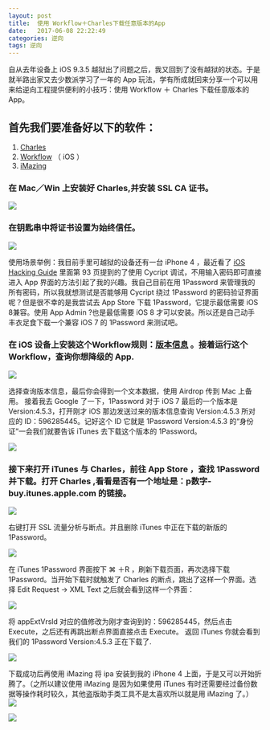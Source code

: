 ```yaml
---
layout: post
title:  使用 Workflow＋Charles下载任意版本的App
date:   2017-06-08 22:22:49
categories: 逆向
tags: 逆向
---
```


自从去年设备上 iOS 9.3.5 越狱出了问题之后，我又回到了没有越狱的状态。于是就半路出家又去少数派学习了一年的 App 玩法，学有所成就回来分享一个可以用来给逆向工程提供便利的小技巧：使用 Workflow ＋ Charles 下载任意版本的 App。

## 首先我们要准备好以下的软件：
1. [Charles](https://www.charlesproxy.com/)
2. [Workflow](https://itunes.apple.com/cn/app/workflow-powerful-automation-made-simple/id915249334?l=en&mt=8) （ iOS ）
3. [iMazing](https://imazing.com/)

### 在 Mac／Win 上安装好 Charles,并安装 SSL CA 证书。

![](http://7xibfi.com1.z0.glb.clouddn.com/uploads/default/optimized/2X/6/6328c80f0eb2273c186d487c713b73c565c4abbf_1_690x244.png)

### 在钥匙串中将证书设置为始终信任。

![](http://7xibfi.com1.z0.glb.clouddn.com/uploads/default/optimized/2X/4/49e0de34bced201058af579018875d245da68050_1_690x421.png)



使用场景举例：我目前手里可越狱的设备还有一台 iPhone 4 ，最近看了 [iOS Hacking Guide](https://web.securityinnovation.com/hubfs/iOS%20Hacking%20Guide.pdf) 里面第 93 页提到的了使用 Cycript 调试，不用输入密码即可直接进入 App 界面的方法引起了我的兴趣。我自己目前在用 1Password 来管理我的所有密码，所以我就想测试是否能够用 Cycript 绕过 1Password 的密码验证界面呢？但是很不幸的是我尝试去 App Store 下载 1Password，它提示最低需要 iOS 8兼容。使用 App Admin ?也是最低需要 iOS 8 才可以安装。所以还是自己动手丰衣足食下载一个兼容 iOS 7 的 1Password 来测试吧。

### 在 iOS 设备上安装这个Workflow规则：[版本信息](https://workflow.is/workflows/677b5abc3b674d5b85eeba0825f3c38d) 。接着运行这个 Workflow，查询你想降级的 App.

![](http://7xibfi.com1.z0.glb.clouddn.com/uploads/default/optimized/2X/8/809f31c9556f693c469776643d6a37255a4691a3_1_690x306.jpeg)

选择查询版本信息，最后你会得到一个文本数据，使用 Airdrop 传到 Mac 上备用。
接着我去 Google 了一下，1Password 对于 iOS 7 最后的一个版本是 Version:4.5.3，打开刚才 iOS 那边发送过来的版本信息查询 Version:4.5.3 所对应的 ID：596285445。记好这个 ID 它就是 1Password Version:4.5.3 的“身份证”一会我们就要告诉 iTunes 去下载这个版本的 1Password。


![](http://7xibfi.com1.z0.glb.clouddn.com/uploads/default/optimized/2X/3/324c5836c55af57d1930e70b572d44d5d6204da4_1_680x500.png)



### 接下来打开 iTunes 与 Charles，前往 App Store ，查找 1Password 并下载。打开 Charles ,看看是否有一个地址是：p数字-buy.itunes.apple.com 的链接。


![](http://7xibfi.com1.z0.glb.clouddn.com/uploads/default/original/2X/c/cd814c64204c00c1076a2484d774b76514080d03.png)

右键打开 SSL 流量分析与断点。并且删除 iTunes 中正在下载的新版的 1Password。

![](http://7xibfi.com1.z0.glb.clouddn.com/uploads/default/optimized/2X/6/6f64e9f05f6142f02c79354cbb805a1d898f34c8_1_225x500.png)


在 iTunes 1Password 界面按下 ⌘ ＋R ，刷新下载页面，再次选择下载 1Password。当开始下载时就触发了 Charles 的断点，跳出了这样一个界面。选择 Edit Request -> XML Text 之后就会看到这样一个界面：

![](http://7xibfi.com1.z0.glb.clouddn.com/uploads/default/optimized/2X/5/56e9f1b711c839f1cc3c452d085f449db431e15a_1_690x486.png)


将 appExtVrsld 对应的值修改为刚才查询到的：596285445，然后点击 Execute，之后还有再跳出断点界面直接点击 Execute。
返回 iTunes 你就会看到我们的 1Password Version:4.5.3 正在下载了.

![](http://7xibfi.com1.z0.glb.clouddn.com/uploads/default/original/2X/f/f489768d06fb065d2fca73f221301f97380ae75d.png)

下载成功后再使用 iMazing 将 ipa 安装到我的 iPhone 4 上面，于是又可以开始折腾了。（之所以建议使用 iMazing 是因为如果使用 iTunes 有时还需要经过备份数据等操作耗时较久，其他盗版助手类工具不是太喜欢所以就是用 iMazing 了。）
![](http://7xibfi.com1.z0.glb.clouddn.com/uploads/default/optimized/2X/a/a480ba48de8925448fb564782a90834f454c567b_1_690x443.png)

![](http://7xibfi.com1.z0.glb.clouddn.com/uploads/default/optimized/2X/4/4868fa4858181c6f35d8befcae55d4ab98ad67d3_1_333x500.jpg)